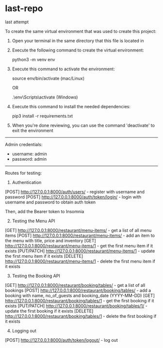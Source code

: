 # last-repo
last attempt

To create the same virtual environment that was used to create this project:

1. Open your terminal in the same directory that this file is located in
2. Execute the following command to create the virtual environment:

    python3 -m venv env

3. Execute this command to activate the environment:

    source env/bin/activate (mac/Linux)

    OR

    .\env\Scripts\activate (Windows)
    
4. Execute this command to install the needed dependencies:

    pip3 install -r requirements.txt

5. When you're done reviewing, you can use the command 'deactivate' to exit the environment

--------------------

Admin credentials:

- username: admin
- password: admin


--------------------

Routes for testing:

1. Authentication

[POST] http://127.0.0.1:8000/auth/users/ - register with username and password
[POST] http://127.0.0.1:8000/auth/token/login/ - login with username and password to obtain auth token

Then, add the Bearer token to Insomnia

2. Testing the Menu API

[GET] http://127.0.0.1:8000/restaurant/menu-items/ - get a list of all menu items
[POST] http://127.0.0.1:8000/restaurant/menu-items/ - add an item to the menu with title, price and inventory
[GET] http://127.0.0.1:8000/restaurant/menu-items/1 - get the first menu item if it exists
[PUT/PATCH] http://127.0.0.1:8000/restaurant/menu-items/1 - update the first menu item if it exists
[DELETE] http://127.0.0.1:8000/restaurant/menu-items/1 - delete the first menu item if it exists

3. Testing the Booking API

[GET] http://127.0.0.1:8000/restaurant/booking/tables/ - get a list of all bookings
[POST] http://127.0.0.1:8000/restaurant/booking/tables/ - add a booking with name, no_of_guests and booking_date (YYYY-MM-DD)
[GET] http://127.0.0.1:8000/restaurant/booking/tables/1 - get the first booking if it exists
[PUT/PATCH] http://127.0.0.1:8000/restaurant/booking/tables/1/ - update the first booking if it exists
[DELETE] http://127.0.0.1:8000/restaurant/booking/tables/1 - delete the first booking if it exists

4. Logging out

[POST] http://127.0.0.1:8000/auth/token/logout/ - log out 
